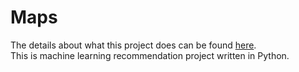 # Maps
The details about what this project does can be found [here](https://inst.eecs.berkeley.edu/~cs61a/sp17/proj/maps/).  <br />
This is machine learning recommendation project written in Python.
